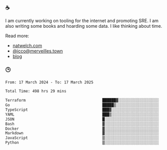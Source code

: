 ### ☕

I am currently working on tooling for the internet and promoting SRE. I am also writing some books and hoarding some data. I like thinking about time. 

Read more:

 - [natwelch.com](https://natwelch.com)
 - [@icco@merveilles.town](https://merveilles.town/@icco)
 - [blog](https://writing.natwelch.com)

### 🕒

<!--START_SECTION:waka-->

```txt
From: 17 March 2024 - To: 17 March 2025

Total Time: 498 hrs 29 mins

Terraform                                  ██████▓░░░░░░░░░░░░░░░░░░   26.47 %
Go                                         █████▒░░░░░░░░░░░░░░░░░░░   21.35 %
TypeScript                                 ███▓░░░░░░░░░░░░░░░░░░░░░   14.51 %
YAML                                       ███▒░░░░░░░░░░░░░░░░░░░░░   12.88 %
JSON                                       █░░░░░░░░░░░░░░░░░░░░░░░░   04.50 %
Bash                                       ▓░░░░░░░░░░░░░░░░░░░░░░░░   03.11 %
Docker                                     ▓░░░░░░░░░░░░░░░░░░░░░░░░   02.94 %
Markdown                                   ▓░░░░░░░░░░░░░░░░░░░░░░░░   02.34 %
JavaScript                                 ▒░░░░░░░░░░░░░░░░░░░░░░░░   01.98 %
Python                                     ▒░░░░░░░░░░░░░░░░░░░░░░░░   01.53 %
```

<!--END_SECTION:waka-->
